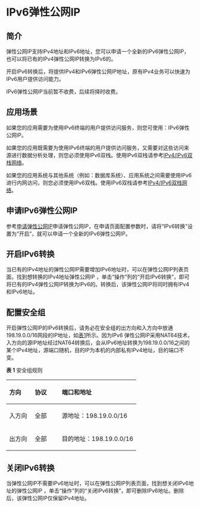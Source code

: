 # IPv6弹性公网IP<a name="eip_0006"></a>

## 简介<a name="zh-cn_topic_0128773070_section298043619513"></a>

弹性公网IP支持IPv4地址和IPv6地址，您可以申请一个全新的IPv6弹性公网IP，也可以将已有的IPv4弹性公网IP转换为IPv6的。

开启IPv6转换后，将提供IPv4和IPv6弹性公网IP地址，原有IPv4业务可以快速为IPv6用户提供访问能力。

IPv6弹性公网IP当前暂不收费，后续将择时收费。

## 应用场景<a name="zh-cn_topic_0128773070_section6903103318162"></a>

如果您的应用需要为使用IPv6终端的用户提供访问服务，则您可使用：IPv6弹性公网IP。

如果您的应用既需要为使用IPv6终端的用户提供访问服务，又需要对这些访问来源进行数据分析处理，则您必须使用IPv6双栈。使用IPv6双栈请参考[IPv4/IPv6双栈网络](https://support.huaweicloud.com/usermanual-vpc/vpc_0002.html)。

如果您的应用系统与其他系统（例如：数据库系统）、应用系统之间需要使用IPv6进行内网访问，则您必须使用IPv6双栈。使用IPv6双栈请参考[IPv4/IPv6双栈网络](https://support.huaweicloud.com/usermanual-vpc/vpc_0002.html)。

## 申请IPv6弹性公网IP<a name="zh-cn_topic_0128773070_section011625114590"></a>

参考[申请弹性公网IP](申请弹性公网IP.md)申请弹性公网IP，在申请页面配置参数时，请将“IPv6转换”设置为“开启”，就可以申请一个全新的IPv6弹性公网IP。

## 开启IPv6转换<a name="zh-cn_topic_0128773070_section1951010207215"></a>

当已有的IPv4地址的弹性公网IP需要增加IPv6地址时，可以在弹性公网IP列表页面，找到想转换的IPv4地址弹性公网IP ，单击“操作”列的“开启IPv6转换”，即可将已有的IPv4弹性公网IP转换为IPv6的。转换后，该弹性公网IP将同时拥有IPv4和IPv6地址。

## 配置安全组<a name="zh-cn_topic_0128773070_section183541933911"></a>

开启弹性公网IP的IPv6转换后，请务必在安全组的出方向和入方向中放通198.19.0.0/16网段的IP地址，如[表1](#zh-cn_topic_0128773070_table854766319358)所示。因为IPv6 弹性公网IP采用NAT64技术，入方向的源IP地址经过NAT64转换后，会从IPv6地址转换为198.19.0.0/16之间的某个IPv4地址，源端口随机，目的IP为本机的内部私有IPv4地址，目的端口不变。

**表 1**  安全组规则

<a name="zh-cn_topic_0128773070_table854766319358"></a>
<table><thead align="left"><tr id="zh-cn_topic_0128773070_row2051403019358"><th class="cellrowborder" valign="top" width="19.681968196819682%" id="mcps1.2.4.1.1"><p id="zh-cn_topic_0128773070_p5102371419358"><a name="zh-cn_topic_0128773070_p5102371419358"></a><a name="zh-cn_topic_0128773070_p5102371419358"></a>方向</p>
</th>
<th class="cellrowborder" valign="top" width="20.782078207820785%" id="mcps1.2.4.1.2"><p id="zh-cn_topic_0128773070_p3928016319358"><a name="zh-cn_topic_0128773070_p3928016319358"></a><a name="zh-cn_topic_0128773070_p3928016319358"></a>协议</p>
</th>
<th class="cellrowborder" valign="top" width="59.53595359535954%" id="mcps1.2.4.1.3"><p id="zh-cn_topic_0128773070_p2415644494621"><a name="zh-cn_topic_0128773070_p2415644494621"></a><a name="zh-cn_topic_0128773070_p2415644494621"></a>端口和地址</p>
</th>
</tr>
</thead>
<tbody><tr id="zh-cn_topic_0128773070_row3779122419358"><td class="cellrowborder" valign="top" width="19.681968196819682%" headers="mcps1.2.4.1.1 "><p id="zh-cn_topic_0128773070_p4119033619358"><a name="zh-cn_topic_0128773070_p4119033619358"></a><a name="zh-cn_topic_0128773070_p4119033619358"></a>入方向</p>
</td>
<td class="cellrowborder" valign="top" width="20.782078207820785%" headers="mcps1.2.4.1.2 "><p id="zh-cn_topic_0128773070_p4808290419358"><a name="zh-cn_topic_0128773070_p4808290419358"></a><a name="zh-cn_topic_0128773070_p4808290419358"></a>全部</p>
</td>
<td class="cellrowborder" valign="top" width="59.53595359535954%" headers="mcps1.2.4.1.3 "><p id="zh-cn_topic_0128773070_p4640703694621"><a name="zh-cn_topic_0128773070_p4640703694621"></a><a name="zh-cn_topic_0128773070_p4640703694621"></a>源地址：198.19.0.0/16</p>
</td>
</tr>
<tr id="zh-cn_topic_0128773070_row22818581398"><td class="cellrowborder" valign="top" width="19.681968196819682%" headers="mcps1.2.4.1.1 "><p id="zh-cn_topic_0128773070_p6301958495"><a name="zh-cn_topic_0128773070_p6301958495"></a><a name="zh-cn_topic_0128773070_p6301958495"></a>出方向</p>
</td>
<td class="cellrowborder" valign="top" width="20.782078207820785%" headers="mcps1.2.4.1.2 "><p id="zh-cn_topic_0128773070_p730158994"><a name="zh-cn_topic_0128773070_p730158994"></a><a name="zh-cn_topic_0128773070_p730158994"></a>全部</p>
</td>
<td class="cellrowborder" valign="top" width="59.53595359535954%" headers="mcps1.2.4.1.3 "><p id="zh-cn_topic_0128773070_p7825131612103"><a name="zh-cn_topic_0128773070_p7825131612103"></a><a name="zh-cn_topic_0128773070_p7825131612103"></a>目的地址：198.19.0.0/16</p>
</td>
</tr>
</tbody>
</table>

## 关闭IPv6转换<a name="zh-cn_topic_0128773070_section86833287319"></a>

当弹性公网IP不需要IPv6地址时，可以在弹性公网IP列表页面，找到想关闭IPv6地址的弹性公网IP ，单击“操作”列的“关闭IPv6转换”，即可删除IPv6地址。删除后，该弹性公网IP仅保留IPv4地址。

